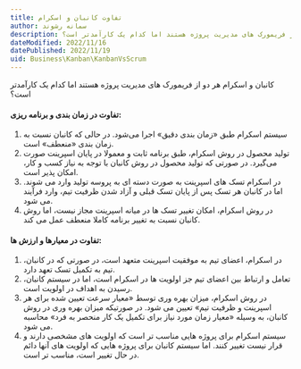```yaml
---
title: تفاوت کانبان و اسکرام
author: سمانه رشوند  
description: کانبان و اسکرام هر دو از فریمورک های مدیریت پروژه هستند اما کدام یک کارآمدتر است؟
dateModified: 2022/11/16 
datePublished: 2022/11/19
uid: Business\Kanban\KanbanVsScrum
---
```

کانبان و اسکرام هر دو از فریمورک های مدیریت پروژه هستند اما کدام یک کارآمدتر است؟

#### تفاوت در زمان ‌بندی و برنامه‌ ریزی:

1.	سیستم اسکرام طبق «زمان‌ بندی دقیق» اجرا می‌شود. در حالی که کانبان نسبت به زمان ‌بندی «منعطف» است.
2.	تولید محصول در روش اسکرام، طبق برنامه ثابت و معمولا در پایان اسپرینت صورت می‌گیرد. در صورتی که تولید محصول در روش کانبان با توجه به نیاز کسب و کار، امکان پذیر است.
3.	در اسکرام تسک‌ های اسپرینت به صورت دسته ‌ای به پروسه تولید وارد می‌ شوند. اما در کانبان هر تسک پس از پایان تسک قبلی و آزاد شدن ظرفیت تیم، وارد فرآیند می ‌شود.
4.	در روش اسکرام، امکان تغییر تسک‌ ها در میانه اسپرینت مجاز نیست، اما روش کانبان نسبت به تغییر برنامه کاملا منعطف عمل می ‌کند.


#### تفاوت در معیارها و ارزش ‌ها:

1.	در اسکرام، اعضای تیم به موفقیت اسپرینت متعهد است، در صورتی که در کانبان، تیم به تکمیل تسک تعهد دارد.
2.	تعامل و ارتباط بین اعضای تیم جز اولویت ها در اسکرام است، اما در سیستم کانبان، رسیدن به اهداف در اولویت است.
3.	در روش اسکرام، میزان بهره‌ وری توسط «معیار سرعت تعیین شده برای هر اسپرینت و ظرفیت تیم» تعیین می ‌شود. در صورتیکه میزان بهره ‌وری در روش کانبان، به وسیله «معیار زمان مورد نیاز برای تکمیل یک کار منحصر ‌به ‌فرد» محاسبه می ‌شود.
4.	سیستم اسکرام برای پروژه ‌هایی مناسب تر است که اولویت‌ های مشخصی دارند و قرار نیست تغییر کنند. اما سیستم کانبان برای پروژه ‌هایی که اولویت‌ های آنها دائم در حال تغییر است، مناسب تر است.

